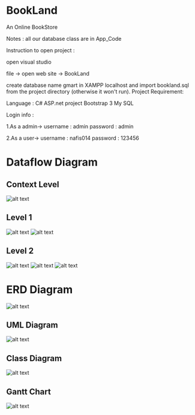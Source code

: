 # BookLand
An Online BookStore

Notes : all our database class are in App_Code

Instruction to open project :

open visual studio

file -> open web site -> BookLand

create database name gmart in XAMPP localhost and import bookland.sql from the project directory (otherwise it won't run).
Project Requirement:

Language : C#
ASP.net project
Bootstrap 3
My SQL

Login info : 

1.As a admin-> username : admin password : admin 

2.As a user->  username : nafis014 password : 123456

# Dataflow Diagram

## Context Level 

![alt text](https://github.com/nafis00141/BookLand/blob/master/Dataflow%20Diagram/context%20level%20diagram.PNG)
## Level 1

![alt text](https://github.com/nafis00141/BookLand/blob/master/Dataflow%20Diagram/level%201%20diagram%20part1.png)
![alt text](https://github.com/nafis00141/BookLand/blob/master/Dataflow%20Diagram/level%201%20diagram%20part%202.png)
## Level 2
![alt text](https://github.com/nafis00141/BookLand/blob/master/Dataflow%20Diagram/level%202%20diagram%20books.png)
![alt text](https://github.com/nafis00141/BookLand/blob/master/Dataflow%20Diagram/level%202%20signup.PNG)
![alt text](https://github.com/nafis00141/BookLand/blob/master/Dataflow%20Diagram/level2%20diagram%20communication.PNG)

# ERD Diagram

![alt text](https://github.com/nafis00141/BookLand/blob/master/ERD%20Diagram/ERD.PNG)

## UML Diagram
![alt text](https://github.com/nafis00141/BookLand/blob/master/UML%20%26%20CLass%20Diagram/uml%20diagram.jpg)
## Class Diagram
![alt text](https://github.com/nafis00141/BookLand/blob/master/UML%20%26%20CLass%20Diagram/class%20diagram.png)

## Gantt Chart
![alt text](https://github.com/nafis00141/BookLand/blob/master/Gantt%20Chart/Gantt%20Chart.png)
